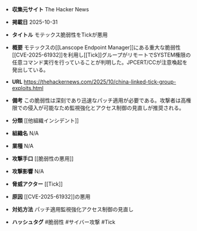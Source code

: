 - **収集元サイト**
The Hacker News

- **掲載日**
2025-10-31

- **タイトル**
モテックス脆弱性をTickが悪用

- **概要**
モテックスの[[Lanscope Endpoint Manager]]にある重大な脆弱性[[CVE-2025-61932]]を利用し[[Tick]]グループがリモートでSYSTEM権限の任意コマンド実行を行っていることが判明した。JPCERT/CCが注意喚起を発出している。

- **URL**
https://thehackernews.com/2025/10/china-linked-tick-group-exploits.html

- **備考**
この脆弱性は深刻であり迅速なパッチ適用が必要である。攻撃者は高権限での侵入が可能なため監視強化とアクセス制御の見直しが推奨される。

- **分類**
[[他組織インシデント]]

- **組織名**
N/A

- **業種**
N/A

- **攻撃手口**
[[脆弱性の悪用]]

- **攻撃影響**
N/A

- **脅威アクター**
[[Tick]]

- **原因**
[[CVE-2025-61932]]の悪用

- **対処方法**
パッチ適用監視強化アクセス制御の見直し

- **ハッシュタグ**
#脆弱性 #サイバー攻撃 #Tick
